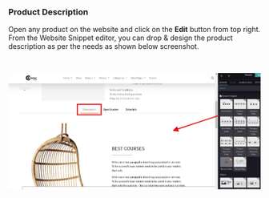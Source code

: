 
### Product Description



Open any product on the website and click on the **Edit** button from top right. From the Website Snippet editor, you can drop & design the product description as per the needs as shown below screenshot.


 


![](./images/17-1.png)


